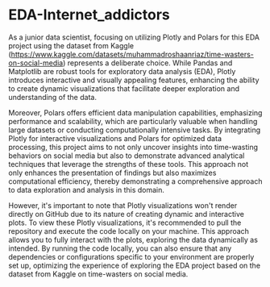 ﻿# EDA-Internet_addictors
As a junior data scientist, focusing on utilizing Plotly and Polars for this EDA project using the dataset from Kaggle (https://www.kaggle.com/datasets/muhammadroshaanriaz/time-wasters-on-social-media) represents a deliberate choice. While Pandas and Matplotlib are robust tools for exploratory data analysis (EDA), Plotly introduces interactive and visually appealing features, enhancing the ability to create dynamic visualizations that facilitate deeper exploration and understanding of the data.

Moreover, Polars offers efficient data manipulation capabilities, emphasizing performance and scalability, which are particularly valuable when handling large datasets or conducting computationally intensive tasks. By integrating Plotly for interactive visualizations and Polars for optimized data processing, this project aims to not only uncover insights into time-wasting behaviors on social media but also to demonstrate advanced analytical techniques that leverage the strengths of these tools. This approach not only enhances the presentation of findings but also maximizes computational efficiency, thereby demonstrating a comprehensive approach to data exploration and analysis in this domain.

However, it's important to note that Plotly visualizations won't render directly on GitHub due to its nature of creating dynamic and interactive plots. To view these Plotly visualizations, it's recommended to pull the repository and execute the code locally on your machine. This approach allows you to fully interact with the plots, exploring the data dynamically as intended. By running the code locally, you can also ensure that any dependencies or configurations specific to your environment are properly set up, optimizing the experience of exploring the EDA project based on the dataset from Kaggle on time-wasters on social media.
